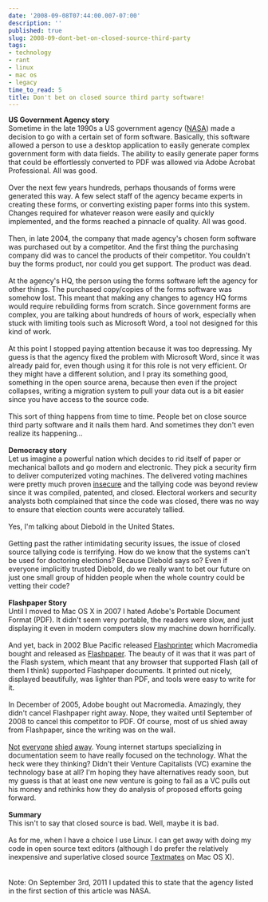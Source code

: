 ```yaml
---
date: '2008-09-08T07:44:00.007-07:00'
description: ''
published: true
slug: 2008-09-dont-bet-on-closed-source-third-party
tags:
- technology
- rant
- linux
- mac os
- legacy
time_to_read: 5
title: Don't bet on closed source third party software!
---
```


<span style="font-weight: bold;">US Government Agency story</span><br />Sometime in the late 1990s a US government agency (<a href="http://www.nasa.gov/">NASA</a>) made a decision to go with a certain set of form software.  Basically, this software allowed a person to use a desktop application to easily generate complex government form with data fields.  The ability to easily generate paper forms that could be effortlessly converted to PDF was allowed via Adobe Acrobat Professional.  All was good.<br /><br />Over the next few years hundreds, perhaps thousands of forms were generated this way.  A few select staff of the agency became experts in creating these forms, or converting existing paper forms into this system.  Changes required for whatever reason were easily and quickly implemented, and the forms reached a pinnacle of quality.  All was good.<br /><br />Then, in late 2004, the company that made agency's chosen form software was purchased out by a competitor.  And the first thing the purchasing company did was to cancel the products of their competitor.  You couldn't buy the forms product, nor could you get support.  The product was dead.<br /><br />At the agency's HQ, the person using the forms software left the agency for other things.  The purchased copy/copies of the forms software was somehow lost.  This meant that making any changes to agency HQ forms would require rebuilding forms from scratch.  Since government forms are complex, you are talking about hundreds of hours of work, especially when stuck with limiting tools such as Microsoft Word, a tool not designed for this kind of work.<br /><br />At this point I stopped paying attention because it was too depressing.  My guess is that the agency fixed the problem with Microsoft Word, since it was already paid for, even though using it for this role is not very efficient.  Or they might have a different solution, and I pray its something good, something in the open source arena, because then even if the project collapses, writing a migration system to pull your data out is a bit easier since you have access to the source code.<br /><br />This sort of thing happens from time to time.  People bet on close source third party software and it nails them hard.  And sometimes they don't even realize its happening...<br /><br /><span style="font-weight: bold;">Democracy story</span><br />Let us imagine a powerful nation which decides to rid itself of paper or mechanical ballots and go modern and electronic.  They pick a security firm to deliver computerized voting machines.  The delivered voting machines were pretty much proven <a href="http://en.wikipedia.org/wiki/Premier_Election_Solutions#Security_issues">insecure</a> and the tallying code was beyond review since it was compiled, patented, and closed.  Electoral workers and security analysts both complained that since the code was closed, there was no way to ensure that election counts were accurately tallied.<br /><br />Yes, I'm talking about Diebold in the United States.<br /><br />Getting past the rather intimidating security issues, the issue of closed source tallying code is terrifying.  How do we know that the systems can't be used for doctoring elections?  Because Diebold says so?  Even if everyone implicitly trusted Diebold, do we really want to bet our future on just one small group of hidden people when the whole country could be vetting their code?<br /><br /><span style="font-weight: bold;">Flashpaper Story</span><br />Until I moved to Mac OS X in 2007 I hated Adobe's Portable Document Format (PDF).  It didn't seem very portable, the readers were slow, and just displaying it even in modern computers slow my machine down horrifically.<br /><br />And yet, back in 2002 Blue Pacific released <a href="http://www.blue-pacific.com/products/flashprinter/default.htm">Flashprinter</a> which Macromedia bought and released as <a href="http://en.wikipedia.org/wiki/Flashpaper">Flashpaper</a>.  The beauty of it was that it was part of the Flash system, which meant that any browser that supported Flash (all of them I think) supported Flashpaper documents.  It printed out nicely, displayed beautifully, was lighter than PDF, and tools were easy to write for it.<br /><br />In December of 2005, Adobe bought out Macromedia.  Amazingly, they didn't cancel Flashpaper right away.  Nope, they waited until September of 2008 to cancel this competitor to PDF.  Of course, most of us shied away from Flashpaper, since the writing was on the wall.<br /><br /><a href="http://www.scribd.com/">Not</a> <a href="http://www.docstoc.com/">everyone</a> <a href="http://www.docstoc.com/">shied</a> <a href="http://www.flashcomguru.com/index.cfm/2008/9/8/flashpaper-rip">away</a>.  Young internet startups specializing in documentation seem to have really focused on the technology.  What the heck were they thinking?  Didn't their Venture Capitalists (VC) examine the technology base at all?  I'm hoping they have alternatives ready soon, but my guess is that at least one new venture is going to fail as a VC pulls out his money and rethinks how they do analysis of proposed efforts going forward.<br /><br /><span style="font-weight: bold;">Summary<br /></span>This isn't to say that closed source is bad.  Well, maybe it is bad.<br /><br />As for me, when I have a choice I use Linux.  I can get away with doing my code in open source text editors (although I do prefer the relatively inexpensive and superlative closed source <a href="http://macromates.com/">Textmates</a> on Mac OS X). <span style="font-weight: bold;"><br /></span><br /><br />Note: On September 3rd, 2011 I updated this to state that the agency listed in the first section of this article was NASA.